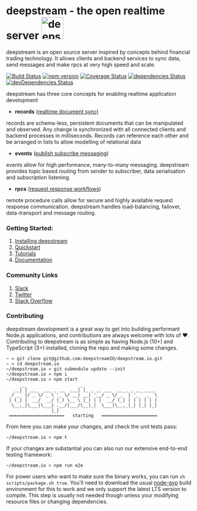 # deepstream - the open realtime server <a href='https://deepstreamhub.com/open-source/'><img src='./elton-square.png' height='60' alt='deepstream'></a>

deepstream is an open source server inspired by concepts behind financial trading technology. It allows clients and backend services to sync data, send messages and make rpcs at very high speed and scale.

[![Build Status](https://travis-ci.org/deepstreamIO/deepstream.io.svg?branch=master)](https://travis-ci.org/deepstreamIO/deepstream.io) [![npm version](https://badge.fury.io/js/deepstream.io.svg)](http://badge.fury.io/js/deepstream.io) [![Coverage Status](https://coveralls.io/repos/github/deepstreamIO/deepstream.io/badge.svg?branch=master)](https://coveralls.io/github/deepstreamIO/deepstream.io?branch=master) [![dependencies Status](https://david-dm.org/deepstreamIO/deepstream.io/status.svg)](https://david-dm.org/deepstreamIO/deepstream.io) [![devDependencies Status](https://david-dm.org/deepstreamIO/deepstream.io/dev-status.svg)](https://david-dm.org/deepstreamIO/deepstream.io?type=dev)

deepstream has three core concepts for enabling realtime application development

- **records** ([realtime document sync](https://deepstreamhub.com/tutorials/guides/records/))

records are schema-less, persistent documents that can be manipulated and observed. Any change is synchronized with all connected clients and backend processes in milliseconds. Records can reference each other and be arranged in lists to allow modelling of relational data

- **events** ([publish subscribe messaging](https://deepstreamhub.com/tutorials/guides/events/))

events allow for high performance, many-to-many messaging. deepstream provides topic based routing from sender to subscriber, data serialisation and subscription listening.

- **rpcs** ([request response workflows](https://deepstreamhub.com/tutorials/guides/remote-procedure-calls/))

remote procedure calls allow for secure and highly available request response communication. deepstream handles load-balancing, failover, data-transport and message routing.

### Getting Started:

1. [Installing deepstream](https://deepstream.io/install/)
2. [Quickstart](https://deepstream.io/tutorials/getting-started/javascript/)
3. [Tutorials](https://deepstream.io/tutorials/)
4. [Documentation](https://deepstream.io/docs/)

### Community Links

1. [Slack](https://deepstreamio-slack.herokuapp.com/)
2. [Twitter](https://twitter.com/deepstreamHub)
3. [Stack Overflow](https://stackoverflow.com/questions/tagged/deepstream.io)

### Contributing

deepstream development is a great way to get into building performant Node.js applications, and contributions are always welcome with lots of ❤. Contributing to deepstream is as simple as having Node.js (10+) and TypeScript (3+) installed, cloning the repo and making some changes.

```
~ » git clone git@github.com:deepstreamIO/deepstream.io.git
~ » cd deepstream.io
~/deepstream.io » git submodule update --init 
~/deepstream.io » npm i
~/deepstream.io » npm start
      _                     _
   __| | ___  ___ _ __  ___| |_ _ __ ___  __ _ _ __ ____
  / _` |/ _ \/ _ \ '_ \/ __| __| '__/ _ \/ _` | '_ ` _  \
 | (_| |  __/  __/ |_) \__ \ |_| | |  __/ (_| | | | | | |
  \__,_|\___|\___| .__/|___/\__|_|  \___|\__,_|_| |_| |_|
                 |_|
 =====================   starting   =====================
```

From here you can make your changes, and check the unit tests pass:

```
~/deepstream.io » npm t
```

If your changes are substantial you can also run our extensive end-to-end testing framework:

```
~/deepstream.io » npm run e2e
```

For power users who want to make sure the binary works, you can run `sh scripts/package.sh true`. You'll need to download the usual [node-gyp](https://github.com/nodejs/node-gyp) build environment for this to work and we only support the latest LTS version to compile. This step is usually not needed though unless your modifying resource files or changing dependencies.

